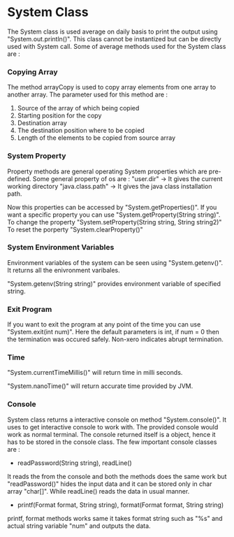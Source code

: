 # System Class

The System class is used average on daily basis to print the output using "System.out.println()". This class cannot be instantized but can be directly used with System call. Some of average methods used for the System class are : 

### Copying Array

The method arrayCopy is used to copy array elements from one array to another array. The parameter used for this method are : 
1. Source of the array of which being copied
2. Starting position for the copy
3. Destination array
4. The destination position where to be copied
5. Length of the elements to be copied from source array


### System Property

Property methods are general operating System properties which are pre-defined. Some general property of os are : "user.dir" -> It gives the current working directory 
"java.class.path" -> It gives the java class installation path. 

Now this properties can be accessed by "System.getProperties()".
If you want a specific property you can use "System.getProperty(String string)".
To change the property "System.setProperty(String string, String string2)"
To reset the porperty "System.clearProperty()"


### System Environment Variables

Environment variables of the system can be seen using "System.getenv()". It returns all the enivronment varibales.

"System.getenv(String string)" provides environment variable of specified string.


### Exit Program

If you want to exit the program at any point of the time you can use "System.exit(int num)". Here the default parameters is int, if num = 0 then the termination was occured safely. Non-xero indicates abrupt termination.


### Time 

"System.currentTimeMillis()" will return time in milli seconds.

"System.nanoTime()" will return accurate time provided by JVM.


### Console

System class returns a interactive console on method "System.console()". It uses to get interactive console to work with. The provided console would work as normal terminal. The console returned itself is a object, hence it has to be stored in the console class. The few important console classes are : 

- readPassword(String string), readLine()

It reads the from the console and both the methods does the same work but "readPassword()" hides the input data and it can be stored only in char array "char[]". While readLine() reads the data in usual manner.

- printf(Format format, String string), format(Format format, String string)

printf, format methods works same it takes format string such as "%s" and actual string variable "num" and outputs the data.